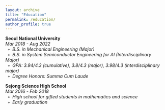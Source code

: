 ```yaml
---
layout: archive
title: "Education"
permalink: /education/
author_profile: true
---
```

**Seoul National University**  
*Mar 2018 - Aug 2022*  
&ensp;◦&ensp;*B.S. in Mechanical Engineering (Major)*  
&ensp;◦&ensp;*B.S. in System Semiconductor Engineering for AI (Interdisciplinary Major)*  
&ensp;◦&ensp;*GPA: 3.94/4.3 (cumulative), 3.8/4.3 (major), 3.98/4.3 (interdisciplinary major)*  
&ensp;◦&ensp;*Degree Honors: Summa Cum Laude*  

**Sejong Science High School**  
*Mar 2016 - Feb 2018*  
&ensp;◦&ensp;*High school for gifted students in mathematics and science*  
&ensp;◦&ensp;*Early graduation*  
